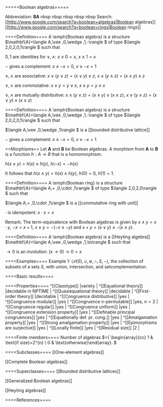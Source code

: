 =====Boolean algebras=====

Abbreviation: **BA** nbsp nbsp nbsp nbsp nbsp Search: [[http://www.google.com/search?q=boolean+algebras|Boolean algebras]]
[[http://www.google.com/search?q=boolean+rings|Boolean rings]]

====Definition====
A \emph{Boolean algebra} is a structure $\mathbf{A}=\langle A,\vee
,0,\wedge ,1,-\rangle $ of type $\langle 2,0,2,0,1\rangle $
such that

$0,1$ are identities for $\vee,\wedge$:  $x\vee 0=x$, $x\wedge 1=x$

$-$ gives a complement:  $x\wedge -x=0$, $x\vee -x=1$

$\vee,\wedge$ are associative:  $x\vee (y\vee z)=(x\vee y)\vee z$, $x\wedge (y\wedge z)=(x\wedge y)\wedge z$

$\vee,\wedge$ are commutative:  $x\vee y=y\vee x$, $x\wedge y=y\wedge x$

$\vee,\wedge$ are mutually distributive:  $x\wedge (y\vee z)=(x\wedge y)\vee (x\wedge z)$, $x\vee (y\wedge z)=(x\vee y)\wedge (x\vee z)$

====Definition====
A \emph{Boolean algebra} is a structure $\mathbf{A}=\langle A,\vee
,0,\wedge ,1,-\rangle $ of type $\langle 2,0,2,0,1\rangle $
such that

$\langle A,\vee ,0,\wedge ,1\rangle $ is a 
[[bounded distributive lattice]]

$-$ gives a complement:  $x\wedge -x=0$, $x\vee -x=1$

==Morphisms==
Let $\mathbf{A}$ and $\mathbf{B}$ be Boolean algebras. A morphism from $\mathbf{A}$ to $\mathbf{B}$ is a function $h:A\to B$ that is a homomorphism: 

$h(x\vee y)=h(x)\vee h(y)$, $h(-x)=-h(x)$

It follows that $h(x\wedge y)=h(x)\wedge h(y)$, $h(0)=0$, $h(1)=1$.

====Definition====
A \emph{Boolean ring} is a structure $\mathbf{A}=\langle A,+
,0,\cdot ,1\rangle $ of type $\langle 2,0,2,0\rangle $
such that

$\langle A,+ ,0,\cdot ,1\rangle $ is a [[commutative ring with unit]]

$\cdot$ is idempotent:  $x\cdot x=x$

Remark: 
The term-equivalence with Boolean algebras is given by $x\wedge y=x\cdot y$, $-x=x+1$, $x\vee y=-(-x\wedge -y)$ and 
$x+y=(x\vee y)\wedge -(x\wedge y)$.

====Definition====
A \emph{Boolean algebra} is a [[Heyting algebra]] $\mathbf{A}=\langle
A,\vee ,0,\wedge ,1,\to\rangle $ such that

$\to 0$ is an involution:  $(x\to 0)\to 0=x$

====Examples====
Example 1: $\langle \mathcal P(S), \cup ,\emptyset, \cap, S, -\rangle$, the
collection of subsets of a sets $S$, with union, intersection, and
setcomplementation.


====Basic results====


====Properties====
^[[Classtype]]  |variety |
^[[Equational theory]]  |decidable in NPTIME |
^[[Quasiequational theory]]  |decidable |
^[[First-order theory]]  |decidable |
^[[Congruence distributive]]  |yes |
^[[Congruence modular]]  |yes |
^[[Congruence n-permutable]]  |yes, $n=2$ |
^[[Congruence regular]]  |yes |
^[[Congruence uniform]]  |yes |
^[[Congruence extension property]]  |yes |
^[[Definable principal congruences]]  |yes |
^[[Equationally def. pr. cong.]]  |yes |
^[[Amalgamation property]]  |yes |
^[[Strong amalgamation property]]  |yes |
^[[Epimorphisms are surjective]]  |yes |
^[[Locally finite]]  |yes |
^[[Residual size]]  |2 |

====Finite members====
Number of algebras $=\{ 
\begin{array}{cc}
1 & \text{if size}=2^{n} \\ 
0 & \text{otherwise}\end{array}. $


====Subclasses====
[[One-element algebras]] 

[[Complete Boolean algebras]] 


====Superclasses====
[[Bounded distributive lattices]] 

[[Generalized Boolean algebras]] 

[[Heyting algebras]] 


====References====

